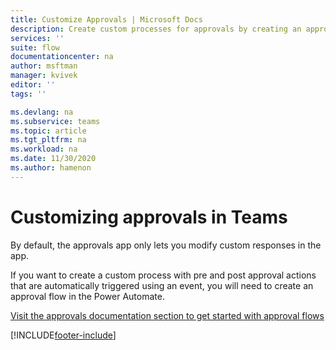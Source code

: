 ```yaml
---
title: Customize Approvals | Microsoft Docs
description: Create custom processes for approvals by creating an approval flow.
services: ''
suite: flow
documentationcenter: na
author: msftman
manager: kvivek
editor: ''
tags: ''

ms.devlang: na
ms.subservice: teams
ms.topic: article
ms.tgt_pltfrm: na
ms.workload: na
ms.date: 11/30/2020
ms.author: hamenon
---
```


# Customizing approvals in Teams

By default, the approvals app only lets you modify custom responses in the app. 

If you want to create a custom process with pre and post approval actions that are automatically triggered using an event, you will need to create an approval flow in the Power Automate.

[Visit the approvals documentation section to get started with approval flows](../get-started-approvals.md)

[!INCLUDE[footer-include](../includes/footer-banner.md)]